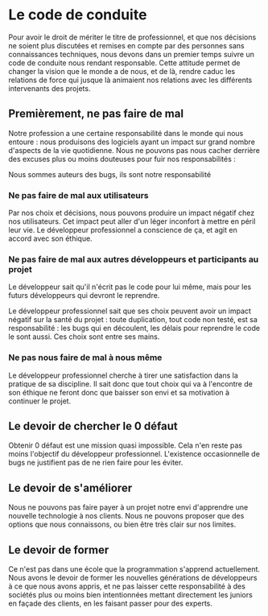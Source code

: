 # Le code de conduite

Pour avoir le droit de mériter le titre de professionnel, et que nos décisions ne soient plus discutées et remises en compte par des personnes sans connaissances techniques, nous devons dans un premier temps suivre un code de conduite nous rendant responsable. 
Cette attitude permet de changer la vision que le monde a de nous, et de là, rendre caduc les relations de force qui jusque là animaient nos relations avec les différents intervenants des projets. 

## Premièrement, ne pas faire de mal

Notre profession a une certaine responsabilité dans le monde qui nous entoure : nous produisons des logiciels ayant un impact sur grand nombre d'aspects de la vie quotidienne. 
Nous ne pouvons pas nous cacher derrière des excuses plus ou moins douteuses pour fuir nos responsabilités : 

Nous sommes auteurs des bugs, ils sont notre responsabilité

### Ne pas faire de mal aux utilisateurs

Par nos choix et décisions, nous pouvons produire un impact négatif chez nos utilisateurs. Cet impact peut aller d'un léger inconfort à mettre en péril leur vie. Le développeur professionnel a conscience de ça, et agit en accord avec son éthique. 

### Ne pas faire de mal aux autres développeurs et participants au projet

Le développeur sait qu'il n'écrit pas le code pour lui même, mais pour les futurs développeurs qui devront le reprendre. 

Le développeur professionnel sait que ses choix peuvent avoir un impact négatif sur la santé du projet : toute duplication, tout code non testé, est sa responsabilité : les bugs qui en découlent, les délais pour reprendre le code le sont aussi. Ces choix sont entre ses mains. 

### Ne pas nous faire de mal à nous même

Le développeur professionnel cherche à tirer une satisfaction dans la pratique de sa discipline. Il sait donc que tout choix qui va à l'encontre de son éthique ne feront donc que baisser son envi et sa motivation à continuer le projet. 

## Le devoir de chercher le 0 défaut

Obtenir 0 défaut est une mission quasi impossible. Cela n'en reste pas moins l'objectif du développeur professionnel. L'existence occasionnelle de bugs ne justifient pas de ne rien faire pour les éviter. 

## Le devoir de s'améliorer

Nous ne pouvons pas faire payer à un projet notre envi d'apprendre une nouvelle technologie à nos clients. Nous ne pouvons proposer que des options que nous connaissons, ou bien être très clair sur nos limites. 

## Le devoir de former

Ce n'est pas dans une école que la programmation s'apprend actuellement. Nous avons le devoir de former les nouvelles générations de développeurs à ce que nous avons appris, et ne pas laisser cette responsabilité à des sociétés plus ou moins bien intentionnées mettant directement les juniors en façade des clients, en les faisant passer pour des experts. 


